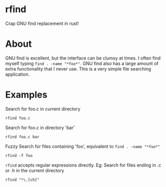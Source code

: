# rfind
Crap GNU find replacement in rust!

# About
GNU find is excellent, but the interface can be clumsy at times. I often find myself typing `find . -name "*foo*"`.
GNU find also has a large amount of extra functionality that I never use. This is a very simple file searching application.

# Examples
Search for foo.c in current directory 

`rfind foo.c`

Search for foo.c in directory 'bar'

`rfind foo.c bar`

Fuzzy Search for files containing 'foo', equivalent to `find . -name "*foo*"`

`rfind -f foo`

`rfind` accepts regular expressions directly. Eg: Search for files ending in .c or .h in the current directory

`rfind "*\.[ch]"`
